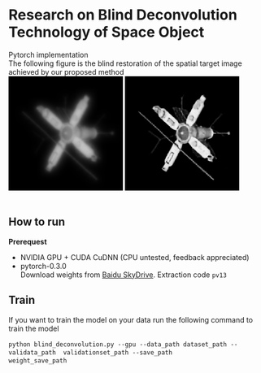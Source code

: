 # Research on Blind Deconvolution Technology of Space Object
Pytorch implementation <br>
The following figure is the blind restoration of the spatial target image achieved by our proposed method<br>
![blur_image](https://github.com/yangsoubo123/A-blind-deconvolution-framework-based-on-deep-learning/blob/master/images/blur.bmp) ![restore_image](https://github.com/yangsoubo123/A-blind-deconvolution-framework-based-on-deep-learning/blob/master/images/restore.bmp)<br><br>
## How to run
**Prerequest**<br>
* NVIDIA GPU + CUDA CuDNN (CPU untested, feedback appreciated)<br>
* pytorch-0.3.0<br>
Download weights from [Baidu SkyDrive](https://pan.baidu.com/s/1JNRRxIYIYM91rpldneJf4w). Extraction code ```pv13``` <br>

## Train
If you want to train the model on your data run the following command to  train the model<br>
```
python blind_deconvolution.py --gpu --data_path dataset_path --validata_path  validationset_path --save_path
weight_save_path

```
